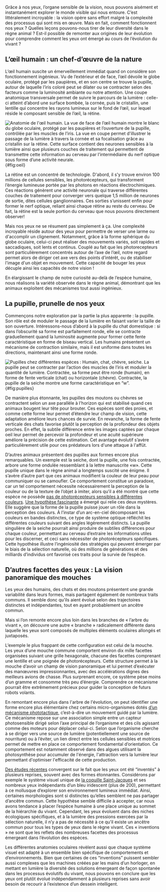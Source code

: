 Grâce à nos yeux, l’organe sensible de la vision, nous pouvons aisément et instantanément explorer le monde visible qui nous entoure. C’est littéralement incroyable : la vision opère sans effort malgré la complexité des processus qui sont mis en œuvre. Mais en fait, comment fonctionnent nos yeux ? Quelles leçons pouvons-nous tirer de leur diversité dans le règne animal ? Est-il possible de remonter aux origines de leur évolution pour comprendre comment les yeux ont émergé au cours de l’évolution du vivant ?

## L’œil humain : un chef-d’œuvre de la nature

L’œil humain suscite un émerveillement immédiat quand on considère son fonctionnement ingénieux. Vu de l’extérieur et de face, l’œil dévoile le globe oculaire, protégé par les paupières, et en son centre se trouve la pupille, autour de laquelle l’iris coloré peut se dilater ou se contracter selon des facteurs comme la luminosité ambiante ou notre attention. Une coupe anatomique transversale permet de suivre le parcours de la lumière : celle-ci atteint d’abord une surface bombée, la cornée, puis le cristallin, une lentille qui concentre les rayons lumineux sur le fond de l’œil, sur lequel réside le composant sensible de l’œil, la rétine.

![
**Anatomie de l'œil humain.** La vue de face de l’œil humain montre le blanc du globe oculaire, protégé par les paupières et l’ouverture de la pupille, contrôlée par les muscles de l’iris. La vue en coupe permet d'illustrer le passage de la lumière à travers la cornée et sa focalisation grâce au cristallin sur la rétine. Cette surface contient des neurones sensibles à la lumière ainsi que plusieurs couches de traitement qui permettent de transmettre cette information au cerveau par l’intermédiaire du nerf optique sous forme d’une activité neurale.](./images/zoo-oeil.jpg "Anatomie de l'œil humain."){#fig:oeil}

La rétine est un concentré de technologie. D'abord, il s'y trouve environ 100 millions de cellules sensibles, les photorécepteurs, qui transforment l’énergie lumineuse portée par les photons en réactions électrochimiques. Ces réactions génèrent une activité neuronale qui traverse différentes couches de traitement pour converger vers quelque 1,5 million de neurones de sortie, dites cellules ganglionnaires. Ces sorties s’unissent enfin pour former le nerf optique, reliant ainsi chaque rétine au reste du cerveau. De fait, la rétine est la seule portion du cerveau que nous pouvons directement observer!

Mais nos yeux ne se résument pas simplement à ça. Une complexité incroyable réside autour des yeux pour permettre de verser une larme ou d'accomplir un clignement. Notamment, grâce à la forme sphérique du globe oculaire, celui-ci peut réaliser des mouvements variés, soit rapides et saccadiques, soit lents et continus. Couplé au fait que les photorecepteurs sont particulièrement concentrés autour de l’axe de l’œil, notre regard permet alors de diriger cet axe vers des points d’intérêt, ou de stabiliser l'image d'un objet en mouvement. Cette capacité de bouger les yeux décuple ainsi les capacités de notre vision !

En élargissant le champ de notre curiosité au-delà de l’espèce humaine, nous réalisons la variété observée dans le règne animal, démontrant que les animaux exploitent des mécanismes tout aussi ingénieux.

## La pupille, prunelle de nos yeux

Commençons notre exploration par la partie la plus apparente : la pupille. Son rôle est de moduler le passage de la lumière en faisant varier la taille de son ouverture. Intéressons-nous d’abord à la pupille du chat domestique : si dans l’obscurité sa forme est parfaitement ronde, elle se contracte graduellement quand la luminosité augmente pour former cette fente caractéristique en forme de biseau vertical. Les humains présentent un mécanisme de contraction similaire, mais il est uniforme dans toutes les directions, maintenant ainsi une forme ronde.

![
**Pupilles chez différentes espèces : Humain, chat, chèvre, seiche.**
La pupille peut se contracter par l’action des muscles de l’iris et moduler la quantité de lumière. Contractée, sa forme peut être ronde (humain), en forme de fente verticale (chat) ou horizontale (chèvre). Contractée, la pupille de la seiche montre une forme caractéristique en “w”.
](./images/zoo-pupille.jpg "Pupilles d'humain, chat, chèvre et seiche."){#fig:pupilles}

De manière plus étonnante, les pupilles des moutons ou chèvres se contractent selon un axe parallèle à l'horizon qui est stabilisé quand ces animaux bougent leur tête pour brouter. Ces espèces sont des proies, et comme cette forme leur permet d’étendre leur champ de vision, cette adaptation améliore leurs chances de survie. En revanche, la forme de fente verticale des chats favorise plutôt la perception de la profondeur des objets proches. En effet, la subtile différence entre les images captées par chaque oeil leur permet de percevoir la profondeur et une acuité supérieure améliore la précision de cette estimation. Cet avantage évolutif s’avère particulièrement utile pour ces prédateurs lors d'une attaque à l'affût.

D’autres animaux présentent des pupilles aux formes encore plus remarquables. Un exemple est la seiche, dont la pupille, une fois contractée, arbore une forme ondulée ressemblant à la lettre manuscrite «w». Cette pupille unique dans le règne animal a longtemps suscité une énigme. Il s’avère d’autre part que ces animaux modifient la couleur de leur peau pour communiquer ou se camoufler. Ce comportement constitue un paradoxe, car un tel comportement nécessite nécessairement la perception de la couleur ou de la texture de l’objet à imiter, alors qu’il a été montré que cette espèce ne possède [pas de photorécepteurs sensibles à différentes couleurs](https://doi.org/10.1073/pnas.1524578113). [Une hypothèse fascinante](https://doi.org/10.1073/pnas.1524578113) a émergé qui relie ces deux mystères. Elle suggère que la forme de la pupille puisse jouer un rôle dans la perception des couleurs. À l’instar d’un arc-en-ciel décomposant les couleurs en bandes distinctes, ce type de système optique réfléchit les différentes couleurs suivant des angles légèrement distincts. La pupille singulière de la seiche pourrait ainsi produire de subtiles différences pour chaque couleur, permettant au cerveau d’extraire les informations utiles pour les discerner, et ceci sans nécessiter de photorécepteurs spécifiques. Cette hypothèse illustre l’ingéniosité des stratégies qui peuvent émerger par le biais de la sélection naturelle, où des millions de générations et des milliards d’individus ont favorisé ces traits pour la survie de l’espèce.

## D’autres facettes des yeux : La vision panoramique des mouches

Les yeux des humains, des chats et des moutons présentent une grande variabilité dans leurs formes, mais partagent également de nombreux traits communs. Il semble donc qu’ils aient évolué selon des trajectoires distinctes et indépendantes, tout en ayant probablement un ancêtre commun.

Mais si l’on remonte encore plus loin dans les branches de « l’arbre du vivant », on découvre une autre « branche » radicalement différente dans laquelle les yeux sont composés de multiples éléments oculaires allongés et juxtaposés.

L’exemple le plus frappant de cette configuration est celui de la mouche. Les yeux d’une mouche commune comportent environ dix mille facettes organisées suivant une grille hexagonale, chacune des facettes comprenant une lentille et une poignée de photorécepteurs. Cette structure permet à la mouche d’avoir un champ de vision panoramique et lui permet d’exécuter des manœuvres impressionnantes, avec des accélérations dignes des meilleurs avions de chasse. Plus surprenant encore, ce système pèse moins d’un gramme et consomme très peu d’énergie. Comprendre ce mécanisme pourrait être extrêmement précieux pour guider la conception de futurs robots volants.

En remontant encore plus dans l'arbre de l'évolution, on peut identifier une forme encore plus élémentaire chez certains micro-organismes dotés [d’un mécanisme phototactique](https://doi.org/10.1098/rstb.2009.0072), c’est-à-dire un mouvement guidé par la lumière. Ce mécanisme repose sur une association simple entre un capteur photosensible dirigé selon l’axe principal de l’organisme et des cils agissant comme des moteurs pour déplacer celui-ci. Selon que l’organisme cherche à se diriger vers une source de lumière (potentiellement une source de nourriture) ou à l’éviter, un lien direct entre les cellules sensibles et motrices permet de mettre en place ce comportement fondamental d’orientation.  Ce comportement est notamment observé dans des algues utilisant la photosynthèse pour accumuler de l'énergie, l'attraction vers la lumière leur permettant d'optimiser l'efficacité de cette production.

[Des études récentes](https://global.oup.com/ukhe/product/eyes-to-see-9780198747710?cc=fr&lang=en&) convergent sur le fait que les yeux ont été “inventés” à plusieurs reprises, souvent avec des formes étonnantes. Considérons par exemple le système visuel unique de [la coquille Saint-Jacques](https://theconversation.com/cette-coquille-saint-jacques-vous-regarde-167727) et ses nombreux yeux indépendants d’un bleu iridescent (plus de 200), permettant à ce mollusque d’explorer son environnement lumineux immédiat. Ainsi, certaines morphologies sont si distinctes qu’elles semblent ne pas partager d’ancêtre commun. Cette hypothèse semble difficile à accepter, car nous avons tendance à placer l’espèce humaine à une place unique au sommet de la hiérarchie du vivant. Cependant, les yeux évoluent dans des niches écologiques spécifiques, et à la lumière des pressions exercées par la sélection naturelle, il n’y a pas de nécessité à ce qu’il existe un ancêtre commun pour tous les types de yeux dans le règne vivant. Ces « inventions » ne sont que les reflets des nombreuses facettes des processus émergeant dans l’évolution des espèces.

Les différentes anatomies oculaires révèlent aussi que chaque système visuel est adapté à un ensemble bien spécifique de comportements et d’environnements. Bien que certaines de ces “inventions” puissent sembler aussi complexes que les machines créées par les mains d’un horloger, en mettant en lumière la diversité des solutions émergeant de façon spontanée dans les processus évolutifs du vivant, nous pouvons en conclure que les yeux ont plutôt évolué indépendamment à plusieurs reprises sans avoir besoin de recourir à l’existence d’un dessein intelligent.

